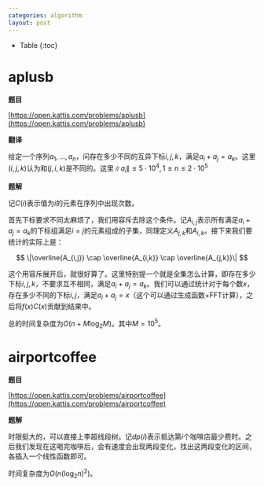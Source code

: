 ```yaml
---
categories: algorithm
layout: post
---
```


- Table
{:toc}

# aplusb

**题目**

[https://open.kattis.com/problems/aplusb](https://open.kattis.com/problems/aplusb)

**翻译**

给定一个序列$a_1,\ldots,a_n$，问存在多少不同的互异下标$i,j,k$，满足$a_i+a_j=a_k$。这里$(i,j,k)$认为和$(j,i,k)$是不同的。这里$\|a_i\|\leq 5\cdot 10^4,1\leq n\leq 2\cdot 10^5$

**题解**

记$C(i)$表示值为$i$的元素在序列中出现次数。

首先下标要求不同太麻烦了，我们用容斥去除这个条件。记$A_{i,j}$表示所有满足$a_i+a_j=a_k$的下标组满足$i=j$的元素组成的子集，同理定义$A_{j,k}$和$A_{i,k}$。接下来我们要统计的实际上是：

$$
\|\overline{A_{i,j}} \cap \overline{A_{i,k}} \cap \overline{A_{j,k}}\|
$$

这个用容斥展开后，就很好算了。这里特别提一个就是全集怎么计算，即存在多少下标$i,j,k$，不要求互不相同，满足$a_i+a_j=a_k$。我们可以通过统计对于每个数$x$，存在多少不同的下标$i,j$，满足$a_i+a_j=x$（这个可以通过生成函数+FFT计算），之后将$f(x)C(x)$贡献到结果中。

总的时间复杂度为$O(n+M\log_2M)$。其中$M=10^5$。

# airportcoffee

**题目**

[https://open.kattis.com/problems/airportcoffee](https://open.kattis.com/problems/airportcoffee)

**题解**

时限挺大的，可以直接上李超线段树。记$dp(i)$表示抵达第$i$个咖啡店最少费时。之后我们发现在这喝完咖啡后，会有速度会出现两段变化，找出这两段变化的区间，各插入一个线性函数即可。

时间复杂度为$O(n(\log_2n)^2)$。